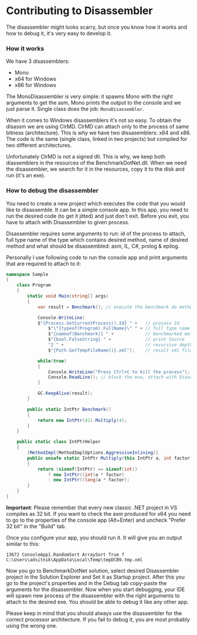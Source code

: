 # Contributing to Disassembler

The disassembler might looks scarry, but once you know how it works and how to debug it, it's very easy to develop it.

### How it works

We have 3 disassemblers:

- Mono
- x64 for Windows
- x86 for Windows

The MonoDisassembler is very simple: it spawns Mono with the right arguments to get the asm, Mono prints the output to the console and we just parse it. Single class does the job: `MonoDisassembler`.

When it comes to Windows disassemblers it's not so easy. To obtain the disassm we are using ClrMD. ClrMD can attach only to the process of same bitness (architecture).
This is why we have two dissasemblers: x64 and x86. The code is the same (single class, linked in two projects) but compiled for two different architectures.

Unfortunately ClrMD is not a signed dll. This is why, we keep both diassemblers in the resources of the BenchmarkDotNet.dll.
When we need the disassembler, we search for it in the resources, copy it to the disk and run (it's an exe).

### How to debug the disassembler

You need to create a new project which executes the code that you would like to disassemble. It can be a simple console app.
In this app, you need to run the desired code (to get it jitted) and just don't exit. Before you exit, you have to attach with Disassembler to given process.

Disassembler requires some arguments to run: id of the process to attach, full type name of the type which contains desired method, name of desired method and what should be disassembled: asm, IL, C#, prolog & epilog.

Personally I use following code to run the console app and print arguments that are required to attach to it:

```cs
namespace Sample
{
    class Program
    {
        static void Main(string[] args)
        {
            var result = Benchmark(); // execute the benchmark do method gets jitted

            Console.WriteLine(
            $"{Process.GetCurrentProcess().Id} " +   // process Id
                $"\"{typeof(Program).FullName}\" " + // full type name
                $"{nameof(Benchmark)} " +            // benchmarked method name
                $"{bool.FalseString} " +             // print Source
                "2 " +                               // recursive depth
                $"{Path.GetTempFileName()}.xml");    // result xml file path

            while(true)
            {
                Console.WriteLine("Press Ctrl+C to kill the process");
                Console.ReadLine(); // block the exe, attach with Disassembler now
            }

            GC.KeepAlive(result);
        }

        public static IntPtr Benchmark()
        {
            return new IntPtr(42).Multiply(4);
        }
    }

    public static class IntPtrHelper
    {
        [MethodImpl(MethodImplOptions.AggressiveInlining)]
        public unsafe static IntPtr Multiply(this IntPtr a, int factor)
        {
            return (sizeof(IntPtr) == sizeof(int))
                ? new IntPtr((int)a * factor)
                : new IntPtr((long)a * factor);
        }
    }
}
```

**Important**: Please remember that every new classic .NET project in VS compiles as 32 bit. If you want to check the asm produced for x64 you need to go to the properties of the console app (Alt+Enter) and uncheck "Prefer 32 bit" in the "Build" tab.

Once you configure your app, you should run it. It will give you an output similar to this:

`13672 ConsoleApp1.RandomSort ArraySort True 7 C:\Users\adsitnik\AppData\Local\Temp\tmpDCB9.tmp.xml`

Now you go to BenchmarkDotNet solution, select desired Disassembler project in the Solution Explorer and Set it as Startup project. After this you go to the project's properties and in the Debug tab copy-paste the arguments for the disassembler. Now when you start debugging, your IDE will spawn new process of the disassembler with the right arguments to attach to the desired exe. You should be able to debug it like any other app.

Please keep in mind that you should always use the disassembler for the correct processor architecture. If you fail to debug it, you are most probably using the wrong one.
